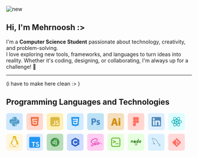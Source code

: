 
![new](https://i.pinimg.com/originals/3c/31/c8/3c31c8503d9e31400e96d4b90b93c141.gif)

## Hi, I'm Mehrnoosh :>  
I'm a **Computer Science Student** passionate about technology, creativity, and problem-solving.  
I love exploring new tools, frameworks, and languages to turn ideas into reality. Whether it's coding, designing, or collaborating, I'm always up for a challenge! 🚀  

---


(i have to make here clean :> )

## Programming Languages and Technologies

<div style="display: flex; flex-wrap: wrap; gap: 10px;">
    <img src="images/Group%202.svg" alt="Group 2" width="45">
    <img src="images/Group%203.svg" alt="Group 3" width="45">
    <img src="images/Group%204.svg" alt="Group 4" width="45">
    <img src="images/Group%207.svg" alt="Group 7" width="45">
    <img src="images/Group%208.svg" alt="Group 8" width="45">
    <img src="images/Group%209.svg" alt="Group 9" width="45">
    <img src="images/Group%2010.svg" alt="Group 10" width="45">
    <img src="images/Group%2012.svg" alt="Group 12" width="45">
    <img src="images/Group%2031.svg" alt="Group 31" width="45">
    <img src="images/Group%2035.svg" alt="Group 35" width="45">
    <img src="images/Group%2036.svg" alt="Group 36" width="45">
    <img src="images/Group%2038.svg" alt="Group 38" width="45">
    <img src="images/Group%2040.svg" alt="Group 40" width="45">
    <img src="images/Group%2041.svg" alt="Group 41" width="45">
    <img src="images/Group%2084.svg" alt="Group 84" width="45">
    <img src="images/Group%2085.svg" alt="Group 85" width="45">
    <img src="images/Group%2087.svg" alt="Group 87" width="45">
    <img src="images/Group%2089.svg" alt="Group 89" width="45">
</div>
